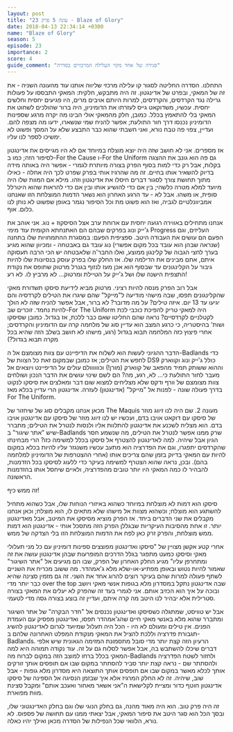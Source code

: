 ```yaml
---
layout: post
title: "עונה 5 פרק 23 - Blaze of Glory"
date: 2018-04-13 22:34:14 +0300
name: "Blaze of Glory"
season: 5
episode: 23
importance: 2
score: 4
guide_comment: "סגירה של אחד מקוי העלילה המרכזיים בסדרה"
---
```

התחלנו. הסדרה החליטה לסגור קו עלילה מרכזי שליווה אותנו עוד מהעונה השניה - את זה של המאקי, ובפרט של אדינגטון. זה היה מתבקש, חלקית: המאקי התבססו על פעולות גרילה נגד הקרדסים, והקרדסים, למרות היותם אויבים מרים, היו פגיעים יחסית וחלשים יחסית. עכשיו, משדוקאט גייס לעזרתו את הדומיניון, היה ברור שהולכים לשחוט את המאקי בלי להתאמץ בכלל. כמובן, חלק מהמאקי אולי הבינו מה יקרה מרגע שספינות הדומיניון נכנסו דרך חור התולעת; אפשר להניח שמי שנשארו, ידעו מה מצפה להם. ועדיין, צפוי פה טבח נורא, ואני חשבתי שהוא כבר התבצע שלא על המסך ופשוט לא ימשיכו לספר לנו עליו.

אז מספרים. אני לא חושב שזה היה יוצא מוצלח במיוחד אם לא היו מגייסים את אדינגטון לסיפור הזה; כמו ב-For the Cause ו-For the Uniform גם פה הוא גונב את ההצגה בקלות, אבל רק כדי למות בסוף הפרק בצורה מיותרת לגמרי - אפשר היה באותה מידה בדיוק להשאיר אותו בחיים. זה מה שהרגיז אותי בפרק שפרט לכך היה אחלה - כאילו מתוך תחושת צורך לסגור דברים חיסלו את אדינגטון וזהו. מילא אם המוות שלו היה מיועד למלא מטרה כלשהי; בין אם כדי להושיע אותו ובין אם כדי להראות שהוא היטרלל סופית, או משהו. אבל לא - עד הרגע האחרון הוא נשאר הדמות המוצלחת הזו שאנחנו אמביוונלטיים לגביה, ואז הוא פשוט מת וכל הסיפור נגמר באופן שפשוט לא נותן לנו כלום. אוף.

אנחנו מתחילים באווירה רגועה יחסית עם ארוחת ערב אצל הסיסקוז + נוג. אני אוהב את ג'ייק ונוג בפרקים שבהם הם האתנחתא הקומית עוד מימי Progress העליזים, וגם הפעם הם עושים את העבודה היטב. ספציפית הפעם: במסגרת ההתמחויות שלו בתחנה (שנראה שבהן הוא עובד בכל מקום אפשרי) נוג עובד גם באבטחה - ומכיוון שהוא מגיע בערך לחצי הגבוה של קלינגון ממוצע, ואלו החבר'ה שלאבטחה יש הכי הרבה תעסוקה איתם, אתם מבינים את הדילמה שלו. אז החלק שלו בפרק עוסק בנסיונות שלו להיות גיבור על הקלינגונים עד שבסוף הוא אכן מעז לנזוף בגנרל מרטוק שתופס את נקודת התצפית הישנה שלו ושל ג'ייק על הטיילת ומרטוק... לא מרביץ לו. לא רע!

אבל רוב הפרק מנסה להיות רציני. מרטוק מביא לידיעת סיסקו תשדורת מאקי שהקלינגונים תפסו, שבה מישהי מודיעה ל"מייקל" שהם שיגרו את הטילים לקרדסיה והם יגיעו עד 13 יום. איזה טילים? על מה מדובר? לא ברור, אבל אפשר להניח שזה לא הולך להיות נחמד. זוכרים שב-For The Uniform היה למאקי טריק להפיכת כוכבי לכת לקטלניים לקרדסיים? נראה שהם החליטו שאם כבר ללכת, אז בגדול. כמובן שסיסקו ושות' בהיסטריה, כי כרגע המצב הוא עדיין סוג של מלחמה קרה עם הדומיניון והקרדסים; אחרי פיצוץ כזה המלחמה תבוא בגדול (רגע, מישהו לא חושב בשלב הזה שהיא בכל מקרה תבוא בגדול?)

הדבר ההגיוני לעשות הוא לשלוח את הדיפיינט עם צוות מצומצם אל ה-Badlands כדי לחפש את הטילים; אז כמובן שבמקום זאת כל הצוות של DS9 כולל ג'ייק ונוג וקווארק וההוא ששותק תמיד מהפאב של קווארק (מורן!) וכוווווולם עולים על הדיפיינט ויוצאים אל מעבר לחור התולעת כי... לא, רגע, מה? הם לשם שינוי עושים את הדבר הנכון ושולחים צוות מצומצם של וורף ודקס שלא מצליחים למצוא שום דבר ומאלצים את סיסקו לנקוט בדרך פעולה שונה - לפנות אל "מייקל" (אדינגטון) לעזרה. אדינגטון הרי עדיין בכלא מאז For The Uniform.

מכאן אנחנו מקבלים סוג של שיחזור של The Maquis מעונה 2. שם היה לנו זיווג מוזר של סיסקו עם דוקאט אויבו בדם, ועכשיו יש לנו זיווג מוזר של סיסקו עם אדינגטון אויבו בדם. הוא מצליח לשכנע את אדינגטון להתלוות אליו ולנסות לנטרל את הטילים; מתברר שיש "אתר שיגור" ב-Badlands שרק ממנו אפשר לנטרל את הטילים, מה שנשמע חסר הגיון אבל שיהיה. למה לאדינגטון להצטרף אל סיסקו בכלל למשימה כזו? הרי מבחינתו שהקרדסים יתפגרו, וגם את הפדרציה הוא מתעב עכשיו משנגזר עליו להיות בכלא במקום להיות עם המאקי בדיוק בזמן שהם צריכים אותו (אחרי ההצטרפות של הדומיניון למלחמה בהם). ובכן, נראה שהוא הצטרף למשימה בעיקר כדי ללעוג לסיסקו בכל הזדמנות, להבהיר לו כמה המאקי היו יותר טובים מהפדרציה, ולאיים שיחסל אותו בהזדמנות הראשונה.

זה ממש כיף!

סיסקו הוא דמות לא מוצלחת במיוחד כשהוא באיזורי הנוחות שלו, אבל כשהוא מתחיל להשתגע הוא מוצלח; וכשהוא מצוות אל מישהו שלא מתאים לו, הוא מוצלח; וכאן אנחנו מקבלים את שני הדברים ביחד. אז הפרק מוציא מסיסקו את המיטב, אבל מאדינגטון יותר. זו אחת מהסיבות העיקריות שבגללן הפרק הזה מתסכל אותי - אדינגטון הוא דמות ממש מוצלחת, והפרק זרק כאן לפח את הדמות המוצלחת הזו בלי הצדקה של ממש.

אחרי קטע אקשן מצויין של "סיסקו ואדינגטון מפוצצים ספינות דומיניון עם כל מני תעלולי מאקי וסיסקו כמעט מתפגר בגלל הדרכים המופרעות שבהן אדינגטון עושה את זה ומתחרפן עליו" מגיע החלק האחרון של הפרק, שבו הם מגיעים אל "אתר השיגור" שאמור להיות נטוש ובאופן מפתיע-או-שלא מלא ג'אמהדר. מה ששוב מכריח את השניים לשתף פעולה למרות שהם בעיקר רוצים להרוג אחד את השני. זה גם מזמין סצינה שהיא כבר יותר מדי over the top שבה אדינגטון נתקל במסדרון מלא בגופות אנשי מאקי ויושב ובוכה על איך הוא הכזיב אותם. אני לגמרי בעד זה שהפרק לא יעלים את המאקי בצורה סטרילית אלא יבהיר לנו היטב מה קרה איתם, ועדיין זה בוצע בצורה גסה מדי לטעמי.

אבל יש טוויסט, שמתגלה כשסיסקו ואדינגטון נכנסים אל "חדר הבקרה" של אתר השיגור ומתברר שהוא מלא באנשי מאקי חיים שהג'אמהדר תפסו, ואדינגטון מפסיק עם העמדת הפנים. אין טילים ומעולם לא היו - הכל היה תעלול שמיועד לגרום לאדינגטון להשיג תגבורת פדרציה וללכת להציל את המאקי מנקודת המפלט האחרונה שלהם ב-Badlands. הרעיון הזה קצת יותר מדי סובל מתסמונת המזימה הגאונית שיש אלפי דברים שיכלו להשתבש בה, אבל אפשר לסלוח גם על זה. עוד נקודה תמוהה היא למה המאקי בכלל ברחו למוצב הזה במקום לברוח מה-Badlands ולחזור לשטח הפדרציה ולהסתתר שם - נראה קצת יותר סביר להסתתר במקום שבו אם תופסים אותך זורקים אותך לכלא מאשר במקום שבו אם תופסים אותך התוצאה היא מסדרון מלא גופות - אבל שוב, שיהיה. זה לא החלק המרגיז אלא איך שבזמן הנסיגה אל הספינה של סיסקו אדינגטון חוטף כדור ומציית לקלישאת ה"אני אשאר מאחור ואעכב אותם" ומקבל סצינת מוות מפוארת.

זה היה פרק טוב. הוא היה מאוד מהנה, גם בחלק הנוגי שלו וגם בחלק האדינגטוני שלו, ובסך הכל הוא סגר היטב את סיפור המאקי, אבל יצאתי ממנו עם תחושה של פספוס. לא נורא, הלוואי שכל הנפילות של הסדרה מכאן ואילך יהיו כאלה.